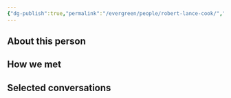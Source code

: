 ```yaml
---
{"dg-publish":true,"permalink":"/evergreen/people/robert-lance-cook/","tags":["people"]}
---
```


## About this person


## How we met


## Selected conversations
